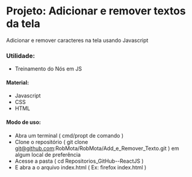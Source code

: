 # Projeto: Adicionar e remover textos da tela
Adicionar e remover caracteres na tela usando Javascript

### Utilidade:
* Treinamento do Nós em JS

#### Material:
* Javascript
* CSS
* HTML

#### Modo de uso:
* Abra um terminal ( cmd/propt de comando )
* Clone o repositório ( git clone git@github.com:RobMota/RobMota/Add_e_Remover_Texto.git ) em algum local de preferência
* Acesse a pasta ( cd Repositorios_GitHub--ReactJS )
* E abra a o arquivo index.html ( Ex: firefox index.html )


